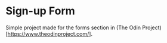 # Sign-up Form

Simple project made for the forms section in (The Odin Project)[https://www.theodinproject.com/].
